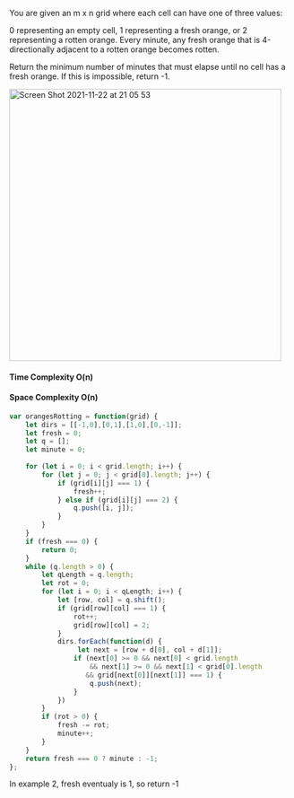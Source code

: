 You are given an m x n grid where each cell can have one of three values:

0 representing an empty cell,
1 representing a fresh orange, or
2 representing a rotten orange.
Every minute, any fresh orange that is 4-directionally adjacent to a rotten orange becomes rotten.

Return the minimum number of minutes that must elapse until no cell has a fresh orange. If this is impossible, return -1.

<img width="485" alt="Screen Shot 2021-11-22 at 21 05 53" src="https://user-images.githubusercontent.com/37787994/142969811-6c007438-4d5f-4d1e-8d55-cd5429a0e111.png">


#### Time Complexity O(n)
#### Space Complexity O(n)

```js
var orangesRotting = function(grid) {
    let dirs = [[-1,0],[0,1],[1,0],[0,-1]];
    let fresh = 0;
    let q = [];
    let minute = 0;
    
    for (let i = 0; i < grid.length; i++) {
        for (let j = 0; j < grid[0].length; j++) {
            if (grid[i][j] === 1) {
                fresh++;
            } else if (grid[i][j] === 2) {
                q.push([i, j]);
            }
        }
    }
    if (fresh === 0) {
        return 0;
    }
    while (q.length > 0) {
        let qLength = q.length;
        let rot = 0;
        for (let i = 0; i < qLength; i++) {
            let [row, col] = q.shift();
            if (grid[row][col] === 1) {
                rot++;
                grid[row][col] = 2;
            }
            dirs.forEach(function(d) {
                 let next = [row + d[0], col + d[1]];
                if (next[0] >= 0 && next[0] < grid.length 
                    && next[1] >= 0 && next[1] < grid[0].length
                   && grid[next[0]][next[1]] === 1) {
                    q.push(next);
                }
            })
        }
        if (rot > 0) {
            fresh -= rot;
            minute++;
        }
    }
    return fresh === 0 ? minute : -1;
};
```

In example 2, fresh eventualy is 1, so return -1
